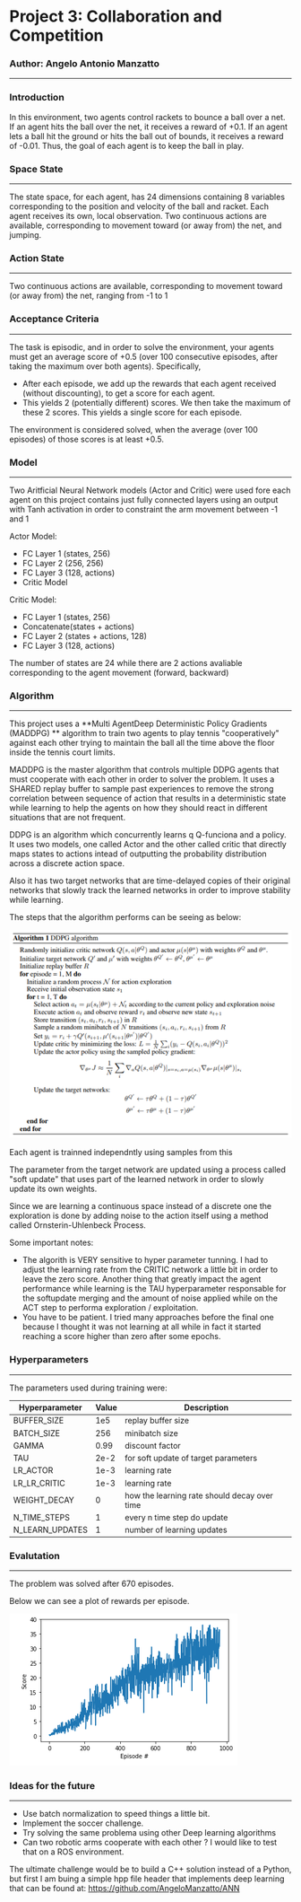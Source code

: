 # Project 3: Collaboration and Competition
### Author: Angelo Antonio Manzatto 
------------------------------
### Introduction

In this environment, two agents control rackets to bounce a ball over a net. If an agent hits the ball over the net, it receives a reward of +0.1. If an agent lets a ball hit the ground or hits the ball out of bounds, it receives a reward of -0.01. Thus, the goal of each agent is to keep the ball in play.

### Space State
------------------------------------------------------

The state space, for each agent, has 24 dimensions containing 8 variables corresponding to the position and velocity of the ball and racket. Each agent receives its own, local observation. Two continuous actions are available, corresponding to movement toward (or away from) the net, and jumping.

### Action State
------------------------------------------------------

Two continuous actions are available, corresponding to movement toward (or away from) the net, ranging from -1 to 1

### Acceptance Criteria
------------------------------------------------------
The task is episodic, and in order to solve the environment, your agents must get an average score of +0.5 (over 100 consecutive episodes, after taking the maximum over both agents). Specifically,

* After each episode, we add up the rewards that each agent received (without discounting), to get a score for each agent. 
* This yields 2 (potentially different) scores. We then take the maximum of these 2 scores.
This yields a single score for each episode.

The environment is considered solved, when the average (over 100 episodes) of those scores is at least +0.5.

### Model 
------------------------------------------------------
Two Aritficial Neural Network models (Actor and Critic) were used fore each agent on this project contains just fully connected layers using an output with Tanh activation in order to constraint the arm movement between -1 and 1

Actor Model:

* FC Layer 1 (states, 256)
* FC Layer 2 (256, 256)
* FC Layer 3 (128, actions)
* Critic Model

Critic Model:

* FC Layer 1 (states, 256)
* Concatenate(states + actions)
* FC Layer 2 (states + actions, 128)
* FC Layer 3 (128, actions)

The number of states are 24 while there are 2 actions avaliable corresponding to the agent movement (forward, backward)

### Algorithm 
------------------------------------------------------
This project uses a **Multi AgentDeep Deterministic Policy Gradients (MADDPG) ** algorithm to train two agents to play tennis "cooperatively" against each other trying to maintain the ball all the time above the floor inside the tennis court limits.

MADDPG is the master algorithm that controls multiple DDPG agents that must cooperate with each other in order to solver the problem.  It uses a SHARED replay buffer to sample past experiences to remove the strong correlation between sequence of action that results in a deterministic state while learning to  help the agents on how they should react in different situations that are not frequent.

DDPG is an algorithm which concurrently learns q Q-funciona and a policy. It uses two models, one called Actor and the other called critic that directly maps states to actions intead of outputting the probability distribution across a discrete action space. 

Also it has two target networks that are time-delayed copies of their original networks that slowly track the learned networks in order to improve stability while learning.

The steps that the algorithm performs can be seeing as below:

![Plot](/images/ddpg-algorithm.png)


Each agent is trainned independntly using samples from this 

The parameter from the target network are updated using a process called "soft update" that uses part of the learned network in order to slowly update its own weights.

Since we are learning a continuous space instead of a discrete one the exploration is done by adding noise to the action itself using a method called Ornsterin-Uhlenbeck Process.

Some important notes:

- The algorith is VERY sensitive to hyper parameter tunning. I had to adjust the learning rate from the CRITIC network a little bit in order to leave the zero score. Another thing that greatly impact the agent performance while learning is the TAU hyperparameter responsable for the softupdate merging and the amount of noise applied while on the ACT step to performa exploration / exploitation.
- You have to be patient. I tried many approaches before the final one because I thought it was not learning at all while in fact it started reaching a score higher than zero after some epochs.

###  Hyperparameters
------------------------------------------------------
The parameters used during training were:

| Hyperparameter | Value     | Description |
| ----------- | ----------- | ----------- |
|BUFFER_SIZE | 1e5|replay buffer size|
|BATCH_SIZE | 256 |minibatch size|
|GAMMA | 0.99 |discount factor|
|TAU | 2e-2|for soft update of target parameters|
|LR_ACTOR| 1e-3| learning rate|
|LR_LR_CRITIC| 1e-3| learning rate|
|WEIGHT_DECAY| 0 |how the learning rate should decay over time|
|N_TIME_STEPS| 1 |every n time step do update|
|N_LEARN_UPDATES| 1 |number of learning updates|

### Evalutation
-----------------------------------------------------
The problem was solved after 670 episodes.

Below we can see  a plot of rewards per episode.

![Plot](/images/results.png)

### Ideas for the future
-----------------------------------------------------

- Use batch normalization to speed things a little bit.
- Implement the soccer challenge.
- Try solving the same problema using other Deep learning algorithms
- Can two robotic arms cooperate with each other ? I would like to test that on a ROS environment.

The ultimate challenge would be to build a C++ solution instead of a Python, but first I am buing a simple hpp file header that implements deep learning that can be found at: https://github.com/AngeloManzatto/ANN
